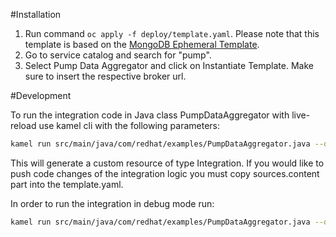 #Installation

1. Run command `oc apply -f deploy/template.yaml`. Please note that this template is based on the [MongoDB Ephemeral Template](https://github.com/sclorg/mongodb-container/blob/master/examples/mongodb-ephemeral-template.json).
2. Go to service catalog and search for "pump".
3. Select Pump Data Aggregator and click on Instantiate Template. Make sure to insert the respective broker url.

#Development

To run the integration code in Java class PumpDataAggregator with live-reload use kamel cli with the following parameters:

```bash
kamel run src/main/java/com/redhat/examples/PumpDataAggregator.java --dev -d camel-undertow -d camel-swagger-java --secret integration-secret
 ```

This will generate a custom resource of type Integration. If you would like to push code changes of the integration logic you must copy sources.content part into the template.yaml.

In order to run the integration in debug mode run:

```bash
kamel run src/main/java/com/redhat/examples/PumpDataAggregator.java --dev -d camel-undertow -d camel-swagger-java --secret integration-secret  --property logging.level.com.redhat.examples=DEBUG
 ```
 